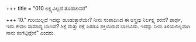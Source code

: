 +++
title = "010 ಲಕ್ಷ್ಯವಿಲ್ಲದೆ ತೊಡಚುವರೆ"

+++
10." ಗುರಿಯಿಲ್ಲದೆ ಇದನ್ನು ಹೂಡುತ್ತಾರೆಯೇ? ನೀನು ಸಂಪಾದಿಸಿದ ಈ ಅಸ್ತ್ರವು ನಿರ್ಲಕ್ಷ್ಯ ಶರವೆ? ಪಾರ್ಥ, ಇದು ಕೇವಲ ಸಾಮಾನ್ಯ ಬಾಣವೆ? ಶಿಕ್ಷೆ ಮತ್ತು ರಕ್ಷೆ ಎರಡೂ ಶಕ್ತಿಯಿರುವ ಬಾಣವಿದು. ಇದನ್ನು ನೀನು ತಿಳಿಯಲಿಲ್ಲವಾಗಿ  ನಾನು ಕಂಗೆಟ್ಟಿದ್ದೇನೆ" ಎಂದರು.